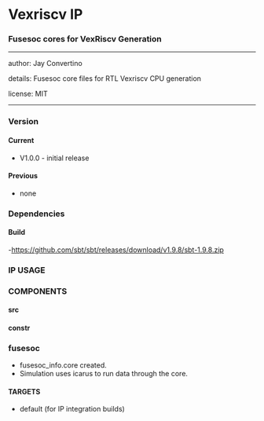# Vexriscv IP
### Fusesoc cores for VexRiscv Generation
---

   author: Jay Convertino
   
   details: Fusesoc core files for RTL Vexriscv CPU generation
   
   license: MIT
   
---

### Version
#### Current
  - V1.0.0 - initial release

#### Previous
  - none

### Dependencies
#### Build
  -https://github.com/sbt/sbt/releases/download/v1.9.8/sbt-1.9.8.zip

### IP USAGE


### COMPONENTS
#### src


#### constr

  
### fusesoc

  * fusesoc_info.core created.
  * Simulation uses icarus to run data through the core.

#### TARGETS

  * default (for IP integration builds)
